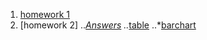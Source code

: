 1. [homework 1](https://sranyjstrannik.github.io/hw1/index.html)
2. [homework 2]
..*[Answers](https://sranyjstrannik.github.io/hw2/answers.md)
..*[table](https://sranyjstrannik.github.io/hw2/table.html)
..*[barchart](https://sranyjstrannik.github.io/hw2/barchart.html)